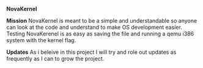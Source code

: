 **NovaKernel**

**Mission**
NovaKernel is meant to be a simple and understandable so anyone can look at the code and understand to make OS development easier.
Testing NovaKerenel is as easy as saving the file and running a qemu i386 system with the kernel flag.

**Updates**
As i beleive in this project I will try and role out updates as frequently as I can to grow the project.
